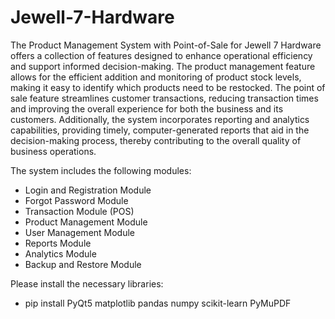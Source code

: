 # Jewell-7-Hardware
The Product Management System with Point-of-Sale for Jewell 7 Hardware offers a collection of features designed to enhance operational efficiency and support informed decision-making. The product management feature allows for the efficient addition and monitoring of product stock levels, making it easy to identify which products need to be restocked. The point of sale feature streamlines customer transactions, reducing transaction times and improving the overall experience for both the business and its customers. Additionally, the system incorporates reporting and analytics capabilities, providing timely, computer-generated reports that aid in the decision-making process, thereby contributing to the overall quality of business operations.

The system includes the following modules:
- Login and Registration Module
- Forgot Password Module
- Transaction Module (POS)
- Product Management Module
- User Management Module
- Reports Module
- Analytics Module
- Backup and Restore Module

Please install the necessary libraries:
- pip install PyQt5 matplotlib pandas numpy scikit-learn PyMuPDF
